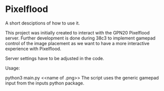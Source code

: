 # Pixelflood

A short desciptions of how to use it.

This project was initially created to interact with the GPN20 Pixelflood server.
Further development is done during 38c3 to implement gamepad control of the image placement as we want to have a more interactive experience with Pixelflood.

Server settings have to be adjusted in the code.

Usage:

python3 main.py <<name of .png>>
The script uses the generic gamepad input from the inputs python package.
